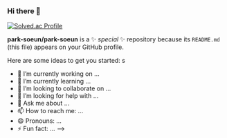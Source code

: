 ### Hi there 👋

[![Solved.ac Profile](http://mazassumnida.wtf/api/v2/generate_badge?boj=parksoeun)](https://solved.ac/parksoeun/)

**park-soeun/park-soeun** is a ✨ _special_ ✨ repository because its `README.md` (this file) appears on your GitHub profile.

Here are some ideas to get you started:
s
- 🔭 I’m currently working on ...
- 🌱 I’m currently learning ...
- 👯 I’m looking to collaborate on ...
- 🤔 I’m looking for help with ...
- 💬 Ask me about ...
- 📫 How to reach me: ...
- 😄 Pronouns: ...
- ⚡ Fun fact: ...
-->
